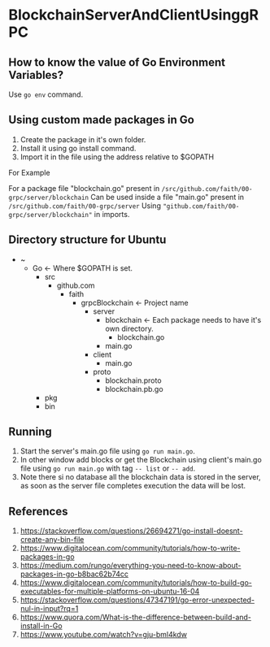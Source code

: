# BlockchainServerAndClientUsinggRPC

## How to know the value of Go Environment Variables?

Use `go env` command.

## Using custom made packages in Go

1. Create the package in it's own folder.
2. Install it using go install command.
3. Import it in the file using the address relative to $GOPATH

For Example

For a package file "blockchain.go" present in `/src/github.com/faith/00-grpc/server/blockchain`
Can be used inside a file "main.go" present in `/src/github.com/faith/00-grpc/server`
Using `"github.com/faith/00-grpc/server/blockchain"` in imports.

## Directory structure for Ubuntu

- ~
  - Go                              <- Where $GOPATH is set.
    - src
      - github.com
        - faith
          - grpcBlockchain                 <- Project name
            - server
              - blockchain          <- Each package needs to have it's own directory.
                - blockchain.go
              - main.go
            - client
              - main.go
            - proto
              - blockchain.proto
              - blockchain.pb.go
    - pkg
    - bin
    
## Running

1. Start the server's main.go file using `go run main.go`.
2. In other window add blocks or get the Blockchain using client's main.go file using `go run main.go` with tag `-- list` or `-- add`.
3. Note there si no database all the blockchain data is stored in the server, as soon as the server file completes execution the data will be lost.
    
## References

1. https://stackoverflow.com/questions/26694271/go-install-doesnt-create-any-bin-file
2. https://www.digitalocean.com/community/tutorials/how-to-write-packages-in-go
3. https://medium.com/rungo/everything-you-need-to-know-about-packages-in-go-b8bac62b74cc
4. https://www.digitalocean.com/community/tutorials/how-to-build-go-executables-for-multiple-platforms-on-ubuntu-16-04
5. https://stackoverflow.com/questions/47347191/go-error-unexpected-nul-in-input?rq=1
6. https://www.quora.com/What-is-the-difference-between-build-and-install-in-Go
7. https://www.youtube.com/watch?v=gju-bml4kdw
